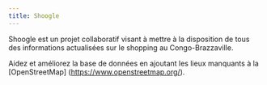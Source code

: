 ```yaml
---
title: Shoogle
---
```


Shoogle est un projet collaboratif visant à mettre à la disposition de tous des informations actualisées sur le shopping au Congo-Brazzaville.

Aidez et améliorez la base de données en ajoutant les lieux manquants à la [OpenStreetMap] (https://www.openstreetmap.org/).
